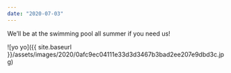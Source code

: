 ```yaml
---
date: "2020-07-03"
---
```


We’ll be at the swimming pool all summer if you need us!

![yo yo]({{ site.baseurl }}/assets/images/2020/0afc9ec04111e33d3d3467b3bad2ee207e9dbd3c.jpg)
